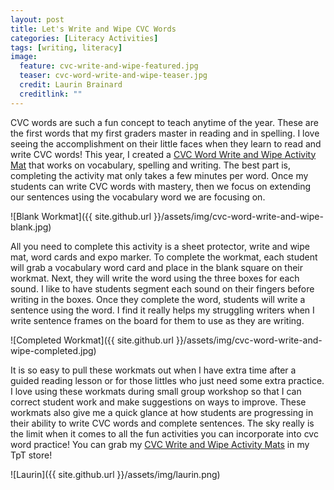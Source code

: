 ```yaml
---
layout: post
title: Let's Write and Wipe CVC Words
categories: [Literacy Activities]
tags: [writing, literacy]
image:
  feature: cvc-write-and-wipe-featured.jpg
  teaser: cvc-word-write-and-wipe-teaser.jpg
  credit: Laurin Brainard
  creditlink: ""
---
```

CVC words are such a fun concept to teach anytime of the year. These are the first words that my first graders master in reading and in spelling. I love seeing the accomplishment on their little faces when they learn to read and write CVC words! This year, I created a [CVC Word Write and Wipe Activity Mat](http://bit.ly/2GP1SJf) that works on vocabulary, spelling and writing. The best part is, completing the activity mat only takes a few minutes per word. Once my students can write CVC words with mastery, then we focus on extending our sentences using the vocabulary word we are focusing on. 

![Blank Workmat]({{ site.github.url }}/assets/img/cvc-word-write-and-wipe-blank.jpg)

All you need to complete this activity is a sheet protector, write and wipe mat, word cards and expo marker. To complete the workmat, each student will grab a vocabulary word card and place in the blank square on their workmat. Next, they will write the word using the three boxes for each sound. I like to have students segment each sound on their fingers before writing in the boxes. Once they complete the word, students will write a sentence using the word. I find it really helps my struggling writers when I write sentence frames on the board for them to use as they are writing. 

![Completed Workmat]({{ site.github.url }}/assets/img/cvc-word-write-and-wipe-completed.jpg)

It is so easy to pull these workmats out when I have extra time after a guided reading lesson or for those littles who just need some extra practice. I love using these workmats during small group workshop so that I can correct student work and make suggestions on ways to improve. These workmats also give me a quick glance at how students are progressing in their ability to write CVC words and complete sentences. The sky really is the limit when it comes to all the fun activities you can incorporate into cvc word practice! You can grab my [CVC Write and Wipe Activity Mats](http://bit.ly/2GP1SJf) in my TpT store!

![Laurin]({{ site.github.url }}/assets/img/laurin.png)